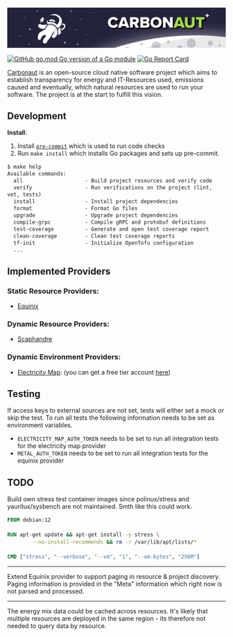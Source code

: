 ![carbonaut-banner](.github/carbonaut-banner.png)

[![GitHub go.mod Go version of a Go module](https://img.shields.io/github/go-mod/go-version/leonardpahlke/carbonaut.svg)](https://github.com/leonardpahlke/carbonaut)
[![Go Report Card](https://goreportcard.com/badge/leonardpahlke/carbonaut)](https://goreportcard.com/report/leonardpahlke/carbonaut)

[Carbonaut](https://carbonaut.dev/) is an open-source cloud native software project which aims to establish transparency for energy and IT-Resources used, emissions caused and eventually, which natural resources are used to run your software.
The project is at the start to fulfill this vision. 

## Development

**Install**:
1. Install [`pre-commit`](https://pre-commit.com/) which is used to run code checks
2. Run `make install` which installs Go packages and sets up pre-commit. 

```
$ make help
Available commands:
  all                    - Build project resources and verify code
  verify                 - Run verifications on the project (lint, vet, tests)
  install                - Install project dependencies
  format                 - Format Go files
  upgrade                - Upgrade project dependencies
  compile-grpc           - Compile gRPC and protobuf definitions
  test-coverage          - Generate and open test coverage report
  clean-coverage         - Clean test coverage reports
  tf-init                - Initialize OpenTofu configuration
  ...
```


## Implemented Providers

### Static Resource Providers:

* [Equinix](https://www.equinix.com/)

### Dynamic Resource Providers:

* [Scaphandre](https://github.com/hubblo-org/scaphandre)

### Dynamic Environment Providers:

* [Electricity Map](https://www.electricitymaps.com): (you can get a free tier account [here](https://www.electricitymaps.com/pricing))


## Testing

If access keys to external sources are not set, tests will either set a mock or skip the test. To run all tests the following information needs to be set as environment variables.
* `ELECTRICITY_MAP_AUTH_TOKEN` needs to be set to run all integration tests for the electricity map provider
* `METAL_AUTH_TOKEN` needs to be set to run all integration tests for the equinix provider


## TODO

Build own stress test container images since polinux/stress and yauritux/sysbench are not maintained. Smth like this could work.

```Dockerfile
FROM debian:12

RUN apt-get update && apt-get install -y stress \
        --no-install-recommends && rm -r /var/lib/apt/lists/*

CMD ["stress", "--verbose", "--vm", "1", "--vm-bytes", "256M"]
```

---

Extend Equinix provider to support paging in resource & project discovery. Paging information is provided in the "Meta" information which right now is not parsed and processed.

---

The energy mix data could be cached across resources. It's likely that multiple resources are deployed in the same region - its therefore not needed to query data by resource.
